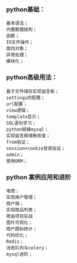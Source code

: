 ### python基础：

```
基本语法；
内置数据结构；
函数；
IO文件操作；
面向对象；
异常处理；
模块化；
```

### python高级用法：

```
基于文件储存实现留言板；
settings的配置；
url配置；
view逻辑；
template显示；
SQL语句学习；
python链接mysql；
实现留言板增删改查；
from验证；
session+cookie登录验证；
admin；
使用ORM；
```

### python 案例应用和进阶

```
电商；
实现用户管理；
商户端；
实现商品列表；
爬虫项目实战
图片可视化；
商户图标统计；
代码优化；
Redis；
消息队列与celery；
mysql进阶；
```











